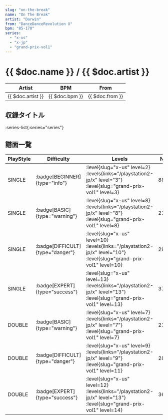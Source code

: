 ```yaml
---
slug: "on-the-break"
name: "On The Break"
artist: "Darwin"
from: "DanceDanceRevolution X"
bpm: "85-170"
series:
  - "x-us"
  - "x-jp"
  - "grand-prix-vol1"
---
```


# {{ $doc.name }} / {{ $doc.artist }}

|Artist|BPM|From|
|------|---|----|
|{{ $doc.artist }}|{{ $doc.bpm }}|{{ $doc.from }}|

## 収録タイトル

:series-list{:series="series"}

## 譜面一覧

|PlayStyle|Difficulty|Levels|Notes|Movie|
|---------|----------|------|-----|-----|
|SINGLE| :badge[BEGINNER]{type="info"}|<div class="field is-grouped is-grouped-multiline"> :level{slug="x-us" level=2}  :levels{links="/playstation2-jp/x" level="3"} :level{slug="grand-prix-vol1" level=3}</div>|88/0||
|SINGLE| :badge[BASIC]{type="warning"}|<div class="field is-grouped is-grouped-multiline"> :level{slug="x-us" level=8}  :levels{links="/playstation2-jp/x" level="8"} :level{slug="grand-prix-vol1" level=8}</div>|213/32||
|SINGLE| :badge[DIFFICULT]{type="danger"}|<div class="field is-grouped is-grouped-multiline"> :level{slug="x-us" level=10}  :levels{links="/playstation2-jp/x" level="10"} :level{slug="grand-prix-vol1" level=10}</div>|294/29||
|SINGLE| :badge[EXPERT]{type="success"}|<div class="field is-grouped is-grouped-multiline"> :level{slug="x-us" level=13}  :levels{links="/playstation2-jp/x" level="13"} :level{slug="grand-prix-vol1" level=13}</div>|370/18||
|DOUBLE| :badge[BASIC]{type="warning"}|<div class="field is-grouped is-grouped-multiline"> :level{slug="x-us" level=7}  :levels{links="/playstation2-jp/x" level="7"} :level{slug="grand-prix-vol1" level=7}</div>|218/5||
|DOUBLE| :badge[DIFFICULT]{type="danger"}|<div class="field is-grouped is-grouped-multiline"> :level{slug="x-us" level=9}  :levels{links="/playstation2-jp/x" level="9"} :level{slug="grand-prix-vol1" level=11}</div>|285/5||
|DOUBLE| :badge[EXPERT]{type="success"}|<div class="field is-grouped is-grouped-multiline"> :level{slug="x-us" level=12}  :levels{links="/playstation2-jp/x" level="13"} :level{slug="grand-prix-vol1" level=14}</div>|360/5||
